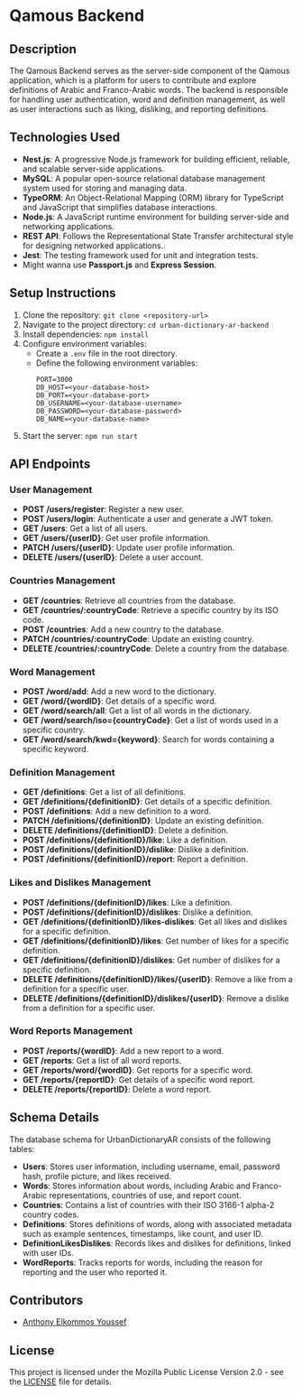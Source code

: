 # Qamous Backend

## Description
The Qamous Backend serves as the server-side component of the Qamous application, which is a platform for users to 
contribute and explore definitions of Arabic and Franco-Arabic words. The backend is responsible for handling user 
authentication, word and definition management, as well as user interactions such as liking, disliking, and reporting 
definitions.


## Technologies Used
- **Nest.js**: A progressive Node.js framework for building efficient, reliable, and scalable server-side applications.
- **MySQL**: A popular open-source relational database management system used for storing and managing data.
- **TypeORM**: An Object-Relational Mapping (ORM) library for TypeScript and JavaScript that simplifies database 
interactions.
- **Node.js**: A JavaScript runtime environment for building server-side and networking applications.
- **REST API**: Follows the Representational State Transfer architectural style for designing networked applications.
- **Jest**: The testing framework used for unit and integration tests.
- Might wanna use **Passport.js** and **Express Session**.


## Setup Instructions
1. Clone the repository: `git clone <repository-url>`
2. Navigate to the project directory: `cd urban-dictionary-ar-backend`
3. Install dependencies: `npm install`
4. Configure environment variables:
    - Create a `.env` file in the root directory.
    - Define the following environment variables:
      ```
      PORT=3000
      DB_HOST=<your-database-host>
      DB_PORT=<your-database-port>
      DB_USERNAME=<your-database-username>
      DB_PASSWORD=<your-database-password>
      DB_NAME=<your-database-name>
      ```
5. Start the server: `npm run start`


## API Endpoints
### User Management
- **POST /users/register**: Register a new user.
- **POST /users/login**: Authenticate a user and generate a JWT token.
- **GET /users**: Get a list of all users.
- **GET /users/{userID}**: Get user profile information.
- **PATCH /users/{userID}**: Update user profile information.
- **DELETE /users/{userID}**: Delete a user account.

### Countries Management
- **GET /countries**: Retrieve all countries from the database.
- **GET /countries/:countryCode**: Retrieve a specific country by its ISO code.
- **POST /countries**: Add a new country to the database.
- **PATCH /countries/:countryCode**: Update an existing country.
- **DELETE /countries/:countryCode**: Delete a country from the database.

### Word Management
- **POST /word/add**: Add a new word to the dictionary.
- **GET /word/{wordID}**: Get details of a specific word.
- **GET /word/search/all**: Get a list of all words in the dictionary.
- **GET /word/search/iso={countryCode}**: Get a list of words used in a specific country.
- **GET /word/search/kwd={keyword}**: Search for words containing a specific keyword.

### Definition Management
- **GET /definitions**: Get a list of all definitions.
- **GET /definitions/{definitionID}**: Get details of a specific definition.
- **POST /definitions**: Add a new definition to a word.
- **PATCH /definitions/{definitionID}**: Update an existing definition.
- **DELETE /definitions/{definitionID}**: Delete a definition.
- **POST /definitions/{definitionID}/like**: Like a definition.
- **POST /definitions/{definitionID}/dislike**: Dislike a definition.
- **POST /definitions/{definitionID}/report**: Report a definition.

### Likes and Dislikes Management
- **POST /definitions/{definitionID}/likes**: Like a definition.
- **POST /definitions/{definitionID}/dislikes**: Dislike a definition.
- **GET /definitions/{definitionID}/likes-dislikes**: Get all likes and dislikes for a specific definition.
- **GET /definitions/{definitionID}/likes**: Get number of likes for a specific definition.
- **GET /definitions/{definitionID}/dislikes**: Get number of dislikes for a specific definition.
- **DELETE /definitions/{definitionID}/likes/{userID}**: Remove a like from a definition for a specific user.
- **DELETE /definitions/{definitionID}/dislikes/{userID}**: Remove a dislike from a definition for a specific user.

### Word Reports Management
- **POST /reports/{wordID}**: Add a new report to a word.
- **GET /reports**: Get a list of all word reports.
- **GET /reports/word/{wordID}**: Get reports for a specific word.
- **GET /reports/{reportID}**: Get details of a specific word report.
- **DELETE /reports/{reportID}**: Delete a word report.

## Schema Details
The database schema for UrbanDictionaryAR consists of the following tables:
- **Users**: Stores user information, including username, email, password hash, profile picture, and likes received.
- **Words**: Stores information about words, including Arabic and Franco-Arabic representations, countries of use, and 
report count.
- **Countries**: Contains a list of countries with their ISO 3166-1 alpha-2 country codes.
- **Definitions**: Stores definitions of words, along with associated metadata such as example sentences, timestamps, 
like count, and user ID.
- **DefinitionLikesDislikes**: Records likes and dislikes for definitions, linked with user IDs.
- **WordReports**: Tracks reports for words, including the reason for reporting and the user who reported it.


## Contributors
- [Anthony Elkommos Youssef](https://github.com/anthonyyoussef01)


## License
This project is licensed under the Mozilla Public License Version 2.0 - see the [LICENSE](LICENSE) file for details.
